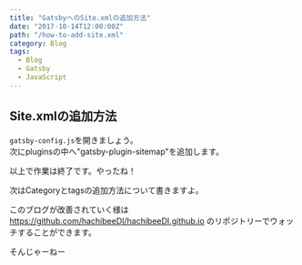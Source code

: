 ```yaml
---
title: "GatsbyへのSite.xmlの追加方法"
date: "2017-10-14T12:00:00Z"
path: "/how-to-add-site.xml"
category: Blog
tags:
  - Blog
  - Gatsby
  - JavaScript
---
```


## Site.xmlの追加方法

`gatsby-config.js`を開きましょう。  
次にpluginsの中へ"gatsby-plugin-sitemap"を追加します。


以上で作業は終了です。やったね！


次はCategoryとtagsの追加方法について書きますよ。


このブログが改善されていく様は https://github.com/hachibeeDI/hachibeeDI.github.io のリポジトリーでウォッチすることができます。

そんじゃーねー

